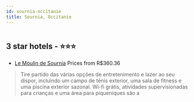 ```yaml
---
id: sournia-occitanie
title: Sournia, Occitanie
---
```


<center><img src="https://i.travelapi.com/hotels/25000000/24220000/24218400/24218361/3175d282_z.jpg" alt="" /></center>


##  3 star hotels - ⭐️⭐️⭐️

-    [Le Moulin de Sournia](https://www.hurb.com/br/aud/https://www.hurb.com/br/hotels/sournia/le-moulin-de-sournia-HT-YOF2?cmp=18055) Prices from R$360.36
   > Tire partido das várias opções de entretenimento e lazer ao seu dispor, incluindo um campo de ténis exterior, uma sala de fitness e uma piscina exterior sazonal. Wi-fi grátis, atividades supervisionadas para crianças e uma área para piqueniques são a
